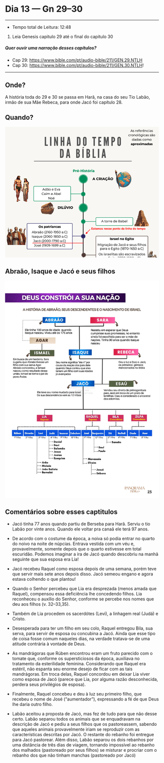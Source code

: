 # Dia 13 — Gn 29–30

--- 

- Tempo total de Leitura: 12:48

1. Leia Genesis capitulo 29 até o final do capitulo 30

##### Quer ouvir uma narração desses capítulos?

- Cap 29: https://www.bible.com/pt/audio-bible/211/GEN.29.NTLH
- Cap 30: https://www.bible.com/pt/audio-bible/211/GEN.30.NTLH!

---

## Onde?

A história toda do 29 e 30 se passa em Harã, na casa do seu Tio Labão, irmão de sua Mãe Rebeca, para onde Jacó foi capítulo 28.

## Quando?

![img.png](../images/img_21.png)

## Abraão, Isaque e Jacó e seus filhos

![img_2.png](../images/img_20.png)

## Comentários sobre esses captitulos

- Jacó tinha 77 anos quando partiu de Berseba para Harã. Serviu o tio Labão por vinte anos. Quando ele voltar pra canaã ele terá 97 anos.


- De acordo com o costume da época, a noiva só podia entrar no quarto do noivo na noite de núpcias. Entrava vestida com um véu e, provavelmente, somente depois que o quarto estivesse em total escuridão. Podemos imaginar a ira de Jacó quando descobriu na manhã seguinte que sua esposa era Lia!


- Jacó recebeu Raquel como esposa depois de uma semana, porém teve que servir mais sete anos depois disso. Jacó semeou engano e agora estava colhendo o que plantou! 


- Quando o Senhor percebeu que Lia era desprezada (menos amada que Raquel), compensou essa deficiência lhe concedendo filhos. Lia reconheceu o auxílio do Senhor, conforme se percebe nos nomes que deu aos filhos (v. 32–33,35).


- Também de Lia procedem os sacerdótes (Levi), a linhagem real (Judá) e Cristo.


- Desesperada para ter um filho em seu colo, Raquel entregou Bila, sua serva, para servir de esposa ou concubina a Jacó. Ainda que esse tipo de coisa fosse comum naqueles dias, na verdade tratava-se de uma atitude contrária à vontade de Deus.


- As mandrágoras que Rúben encontrou eram um fruto parecido com o tomate que, conforme os supersticiosos da época, auxiliava no tratamento da esterilidade feminina. Considerando que Raquel era estéril, não espanta seu enorme desejo de ficar com as tais mandrágoras. Em troca delas, Raquel concordou em deixar Lia viver como esposa de Jacó (parece que Lia, por alguma razão desconhecida, perdera seus privilégios de esposa). 


- Finalmente, Raquel concebeu e deu à luz seu primeiro filho, que recebeu o nome de José (“aumentador”), expressando a fé de que Deus lhe daria outro filho.


- Labão aceitou a proposta de Jacó, mas fez de tudo para que não desse certo. Labão separou todos os animais que se enquadravam na descrição de Jacó e pediu a seus filhos que os pastoreassem, sabendo que aqueles animais provavelmente iriam se reproduzir com as características descritas por Jacó. O restante do rebanho foi entregue para Jacó pastorear. Além disso, Labão separou os dois rebanhos por uma distância de três dias de viagem, tornando impossível ao rebanho dos malhados (pastoreado por seus filhos) se misturar e procriar com o rebanho dos que não tinham manchas (pastoreado por Jacó)
